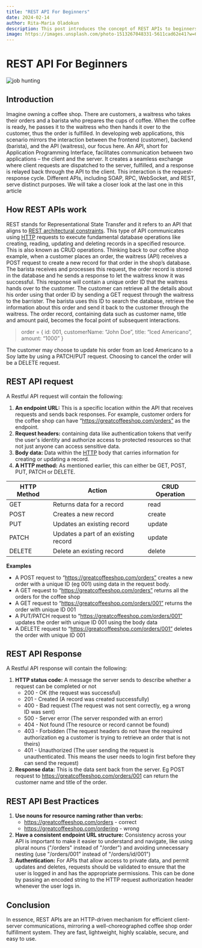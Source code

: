 ```yaml
---
title: "REST API For Beginners"
date: 2024-02-14
author: Rita-Maria Oladokun
description: This post introduces the concept of REST APIs to beginners using a coffee shop analogy.
image: https://images.unsplash.com/photo-1513267048331-5611cad62e41?w=600&auto=format&fit=crop&q=60&ixlib=rb-4.0.3&ixid=M3wxMjA3fDB8MHxzZWFyY2h8MTJ8fGNvZmZlZSUyMHNob3B8ZW58MHx8MHx8fDA%3D
---
```


# REST API For Beginners
![job hunting](https://images.unsplash.com/photo-1513267048331-5611cad62e41?w=1100&auto=format&fit=crop&q=60&ixlib=rb-4.0.3&ixid=M3wxMjA3fDB8MHxzZWFyY2h8MTJ8fGNvZmZlZSUyMHNob3B8ZW58MHx8MHx8fDA%3D
)

## Introduction

Imagine owning a coffee shop. There are customers, a waitress who takes their orders and a barista who prepares the cups of coffee. When the coffee is ready, he passes it to the waitress who then hands it over to the customer, thus the order is fulfilled. In developing web applications, this scenario mirrors the interaction between the frontend (customer), backend (barista), and the API (waitress), our focus here.
An API, short for Application Programming Interface, facilitates communication between two applications – the client and the server. It creates a seamless exchange where client requests are dispatched to the server, fulfilled, and a response is relayed back through the API to the client. This interaction is the request-response cycle.
Different APIs, including SOAP, RPC, WebSocket, and REST, serve distinct purposes. We will take a closer look at the last one in this article

## How REST APIs work

REST stands for Representational State Transfer and it refers to an API that aligns to [REST architectural constraints](https://www.geeksforgeeks.org/rest-api-architectural-constraints/). This type of API communicates using [HTTP](https://en.wikipedia.org/wiki/HTTP) requests to execute fundamental database operations like creating, reading, updating and deleting records in a specified resource. This is also known as CRUD operations. Thinking back to our coffee shop example, when a customer places an order, the waitress (API) receives a POST request to create a new record for that order in the shop’s database. The barista receives and processes this request, the order record is stored in the database and he sends a response to let the waitress know it was successful. This response will contain a unique order ID that the waitress hands over to the customer. The customer can retrieve all the details about his order using that order ID by sending a GET request through the waitress to the barrister. The barista uses this ID to search the database, retrieve the information about this order and send it back to the customer through the waitress. The order record, containing data such as customer name, title and amount paid, becomes the focal point of subsequent interactions.
> order = {
>            id: 001,
>            customerName: “John Doe”,
>            title: “Iced Americano”,
>            amount: “1000”
>         }

The customer may choose to update his order from an Iced Americano to a Soy latte by using a PATCH/PUT request. Choosing to cancel the order will be a DELETE request.

## REST API request 
A Restful API request will contain the following:
1. **An endpoint URL:** This is a specific location within the API that receives  requests and sends back responses. For example, customer orders for the coffee shop can have “https://greatcoffeeshop.com/orders” as the endpoint.
2. **Request headers:** containing data like authentication tokens that verify the user's identity and authorize access to protected resources so that not just anyone can access sensitive data.
3. **Body data:** Data within the [HTTP](https://en.wikipedia.org/wiki/HTTP) body that carries information for creating or updating a record.
4. **A HTTP method:** As mentioned earlier, this can either be GET, POST, PUT, PATCH or DELETE.

| HTTP Method | Action | CRUD Operation |
|-------|--------|---------|
| GET          | Returns data for a record | read |
| POST | Creates a new record | create |
| PUT | Updates an existing record | update |
| PATCH | Updates a part of an existing record | update |
| DELETE | Delete an existing record | delete |

**Examples**
- A POST request to “https://greatcoffeeshop.com/orders” creates a new order with a unique ID (eg 001) using data in the request body.
- A GET request to “https://greatcoffeeshop.com/orders” returns all the orders for the coffee shop
- A GET request to “https://greatcoffeeshop.com/orders/001” returns the order with unique ID 001
- A PUT/PATCH request to “https://greatcoffeeshop.com/orders/001” updates the order with unique ID 001 using the body data
- A DELETE request to “https://greatcoffeeshop.com/orders/001” deletes the order with unique ID 001

## REST API Response
A Restful API response will contain the following:
1. **HTTP status code:** A message the server sends to describe whether a request can be completed or not
   - 200 - OK (the request was successful)
   - 201 - Created (A record was created successfully)
   - 400 - Bad request (The request was not sent correctly, eg a wrong ID was sent)
   - 500 - Server error (The server responded with an error)
   - 404 - Not found (The resource or record cannot be found)
   - 403 - Forbidden (The request headers do not have the required authorization eg a customer is trying to retrieve an order that is not theirs)
   - 401 - Unauthorized (The user sending the request is unauthenticated. This means the user needs to login first before they can send the request) 
2. **Response data:** This is the data sent back from the server. Eg POST request to https://greatcoffeeshop.com/orders/001 can return the customer name and title of the order.

## REST API Best Practices
1. **Use nouns for resource naming rather than verbs:**
     - https://greatcoffeeshop.com/orders - correct
     - https://greatcoffeeshop.com/ordering - wrong
2. **Have a consistent endpoint URL structure:** Consistency across your API is important to make it easier to understand and navigate, like using plural nouns ("/orders" instead of "/order") and avoiding unnecessary nesting (use "/orders/001" instead of "/orders/id/001")
3. **Authentication:** For APIs that allow access to private data, and permit updates and deletes, requests should be validated to ensure that the user is logged in and has the appropriate permissions. This can be done by passing an encoded string to the HTTP request authorization header whenever the user logs in. 

## Conclusion
In essence, REST APIs are an HTTP-driven mechanism for efficient client-server communications, mirroring a well-choreographed coffee shop order fulfillment system. They are fast, lightweight, highly scalable, secure, and easy to use. 
